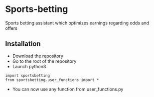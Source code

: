 # Sports-betting
Sports betting assistant which optimizes earnings regarding odds and offers

## Installation
- Download the repository
- Go to the root of the repository
- Launch python3
```
import sportsbetting
from sportsbetting.user_functions import *
```
- You can now use any function from user_functions.py
